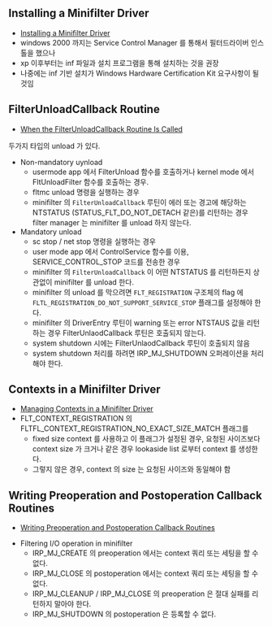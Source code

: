 

## Installing a Minifilter Driver
- [Installing a Minifilter Driver](https://msdn.microsoft.com/en-us/windows/hardware/drivers/ifs/installing-a-minifilter-driver)
- windows 2000 까지는 Service Control Manager 를 통해서 필터드라이버 인스톨을 했으나
- xp 이후부터는 inf 파일과 설치 프로그램을 통해 설치하는 것을 권장
- 나중에는 inf 기반 설치가 Windows Hardware Certification Kit 요구사항이 될것임

## FilterUnloadCallback Routine
- [When the FilterUnloadCallback Routine Is Called](https://msdn.microsoft.com/en-us/windows/hardware/drivers/ifs/when-the-filterunloadcallback-routine-is-called)

두가지 타입의 unload 가 있다. 
- Non-mandatory uynload
    - usermode app 에서 FilterUnload 함수를 호출하거나 kernel mode 에서 FltUnloadFilter 함수를 호출하는 경우.
    - fltmc unload 명령을 실행하는 경우
    - minifilter 의 ``FilterUnloadCallback`` 루틴이 에러 또는 경고에 해당하는 NTSTATUS (STATUS_FLT_DO_NOT_DETACH 같은)를 리턴하는 경우 filter manager 는 minifilter 를 unload 하지 않는다. 
- Mandatory unload  
    - sc stop / net stop 명령을 실행하는 경우
    - user mode app 에서 ControlService 함수를 이용, SERVICE_CONTROL_STOP 코드를 전송한 경우
    - minifilter 의 ``FilterUnloadCallback`` 이 어떤 NTSTATUS 를 리턴하든지 상관없이 minifilter 를 unload 한다. 
    - minifilter 의 unload 를 막으려면  `FLT_REGISTRATION` 구조체의 flag 에 `FLTL_REGISTRATION_DO_NOT_SUPPORT_SERVICE_STOP` 플래그를 설정해야 한다.   
    - minifilter 의 DriverEntry 루틴이 warning 또는 error NTSTAUS 값을 리턴하는 경우 FilterUnlaodCallback 루틴은 호출되지 않는다. 
    - system shutdown 시에는 FilterUnlaodCallback 루틴이 호출되지 않음
    - system shutdown 처리를 하려면 IRP_MJ_SHUTDOWN 오퍼레이션을 처리해야 한다. 

## Contexts in a Minifilter Driver
- [Managing Contexts in a Minifilter Driver](https://msdn.microsoft.com/en-us/windows/hardware/drivers/ifs/managing-contexts-in-a-minifilter-driver)
- FLT_CONTEXT_REGISTRATION 의 FLTFL_CONTEXT_REGISTRATION_NO_EXACT_SIZE_MATCH 플래그를
    - fixed size context 를 사용하고 이 플래그가 설정된 경우, 요청된 사이즈보다 context size 가 크거나 같은 경우 lookaside list 로부터 context 를 생성한다.
    - 그렇지 않은 경우, context 의 size 는 요청된 사이즈와 동일해야 함

## Writing Preoperation and Postoperation Callback Routines
- [Writing Preoperation and Postoperation Callback Routines](https://msdn.microsoft.com/en-us/windows/hardware/drivers/ifs/writing-preoperation-and-postoperation-callback-routines)
+ Filtering I/O operation in minifilter
    - IRP_MJ_CREATE 의 preoperation 에서는 context 쿼리 또는 세팅을 할 수 없다. 
    - IRP_MJ_CLOSE  의 postoperation 에서는  context 쿼리 또는 세팅을 할 수 없다. 
    - IRP_MJ_CLEANUP / IRP_MJ_CLOSE 의 preoperation 은 절대 실패를 리턴하지 말아야 한다.
    - IRP_MJ_SHUTDOWN 의 postoperation 은 등록할 수 없다.  
